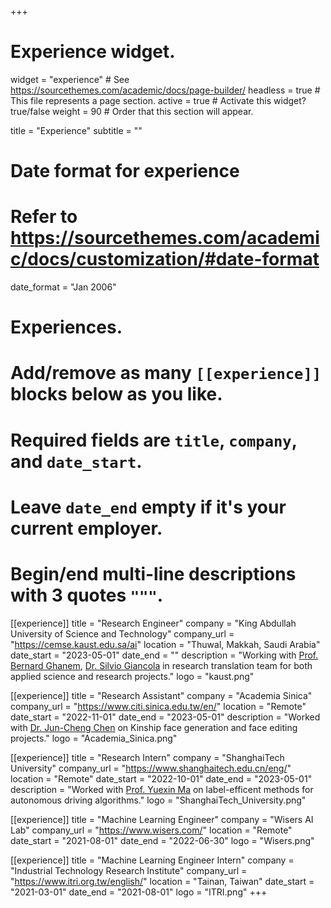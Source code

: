 +++
# Experience widget.
widget = "experience"  # See https://sourcethemes.com/academic/docs/page-builder/
headless = true  # This file represents a page section.
active = true  # Activate this widget? true/false
weight = 90  # Order that this section will appear.

title = "Experience"
subtitle = ""

# Date format for experience
#   Refer to https://sourcethemes.com/academic/docs/customization/#date-format
date_format = "Jan 2006"

# Experiences.
#   Add/remove as many `[[experience]]` blocks below as you like.
#   Required fields are `title`, `company`, and `date_start`.
#   Leave `date_end` empty if it's your current employer.
#   Begin/end multi-line descriptions with 3 quotes `"""`.
[[experience]]
  title = "Research Engineer"
  company = "King Abdullah University of Science and Technology"
  company_url = "https://cemse.kaust.edu.sa/ai"
  location = "Thuwal, Makkah, Saudi Arabia"
  date_start = "2023-05-01"
  date_end = ""
  description = "Working with [Prof. Bernard Ghanem](https://scholar.google.com/citations?user=rVsGTeEAAAAJ&hl=en), [Dr. Silvio Giancola](https://scholar.google.it/citations?user=2kq5Zl0AAAAJ&hl=en) in research translation team for both applied science and research projects."
  logo = "kaust.png"


[[experience]]
  title = "Research Assistant"
  company = "Academia Sinica"
  company_url = "https://www.citi.sinica.edu.tw/en/"
  location = "Remote"
  date_start = "2022-11-01"
  date_end = "2023-05-01"
  description = "Worked with [Dr. Jun-Cheng Chen](https://scholar.google.com.au/citations?user=3x9KITUAAAAJ&hl=en) on Kinship face generation and face editing projects."
  logo = "Academia_Sinica.png"


[[experience]]
  title = "Research Intern"
  company = "ShanghaiTech University"
  company_url = "https://www.shanghaitech.edu.cn/eng/"
  location = "Remote"
  date_start = "2022-10-01"
  date_end = "2023-05-01"
  description = "Worked with [Prof. Yuexin Ma](https://scholar.google.com.hk/citations?user=DIsP7rUAAAAJ&hl=en) on label-efficent methods for autonomous driving algorithms."
  logo = "ShanghaiTech_University.png"

[[experience]]
  title = "Machine Learning Engineer"
  company = "Wisers AI Lab"
  company_url = "https://www.wisers.com/"
  location = "Remote"
  date_start = "2021-08-01"
  date_end = "2022-06-30"
  logo = "Wisers.png"

[[experience]]
  title = "Machine Learning Engineer Intern"
  company = "Industrial Technology Research Institute"
  company_url = "https://www.itri.org.tw/english/"
  location = "Tainan, Taiwan"
  date_start = "2021-03-01"
  date_end = "2021-08-01"
  logo = "ITRI.png"
+++
